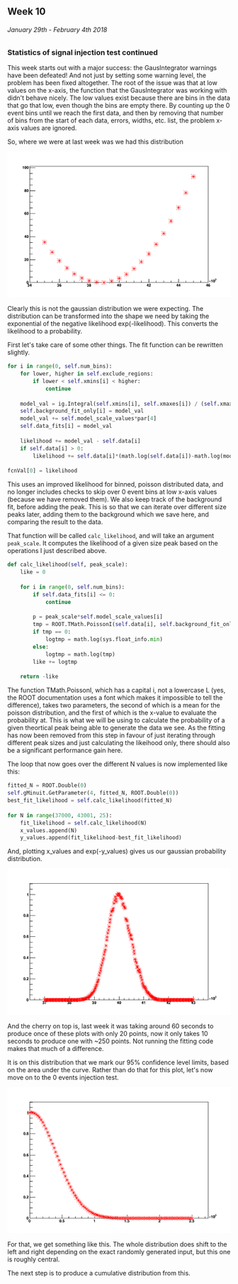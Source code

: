 ## Week 10
###### January 29th - February 4th 2018

### Statistics of signal injection test continued

This week starts out with a major success: the GausIntegrator warnings have been defeated!
And not just by setting some warning level, the problem has been fixed altogether.
The root of the issue was that at low values on the x-axis, the function that the
GausIntegrator was working with didn't behave nicely. The low values exist because there
are bins in the data that go that low, even though the bins are empty there.
By counting up the 0 event bins until we reach the first data, and then by removing that number
of bins from the start of each data, errors, widths, etc. list, the problem x-axis values
are ignored.

So, where we were at last week was we had this distribution

![image](https://github.com/H4rtland/masters/blob/master/week9/imgs/L_ratio_dist.png "")

Clearly this is not the gaussian distribution we were expecting. The distribution can be
transformed into the shape we need by taking the exponential of the negative likelihood
exp(-likelihood). This converts the likelihood to a probability.

First let's take care of some other things. The fit function can be rewritten slightly.

```python
for i in range(0, self.num_bins):
    for lower, higher in self.exclude_regions:
        if lower < self.xmins[i] < higher:
            continue

    model_val = ig.Integral(self.xmins[i], self.xmaxes[i]) / (self.xmaxes[i]-self.xmins[i])
    self.background_fit_only[i] = model_val
    model_val += self.model_scale_values*par[4]
    self.data_fits[i] = model_val
    
    likelihood += model_val - self.data[i]
    if self.data[i] > 0:
        likelihood += self.data[i]*(math.log(self.data[i])-math.log(model_val))

fcnVal[0] = likelihood
```

This uses an improved likelihood for binned, poisson distributed data, and no longer includes
checks to skip over 0 event bins at low x-axis values (because we have removed them).
We also keep track of the background fit, before adding the peak. This is so that we can
iterate over different size peaks later, adding them to the background which we save here,
and comparing the result to the data. 

That function will be called `calc_likelihood`, and will take an argument `peak_scale`.
It computes the likelihood of a given size peak based on the operations I just described above.

```python
def calc_likelihood(self, peak_scale):
    like = 0

    for i in range(0, self.num_bins):
        if self.data_fits[i] <= 0:
            continue

        p = peak_scale*self.model_scale_values[i]
        tmp = ROOT.TMath.PoissonI(self.data[i], self.background_fit_only[i]+p)
        if tmp == 0:
            logtmp = math.log(sys.float_info.min)
        else:
            logtmp = math.log(tmp)
        like += logtmp

    return -like
```

The function TMath.PoissonI, which has a capital i, not a lowercase L (yes, the ROOT
documentation uses a font which makes it impossible to tell the difference), takes two parameters,
the second of which is a mean for the poisson distribution, and the first of which is the x-value
to evaluate the probability at. This is what we will be using to calculate the probability
of a given theortical peak being able to generate the data we see. As the fitting has now
been removed from this step in favour of just iterating through different peak sizes
and just calculating the likeihood only, there should also be a significant performance gain here.

The loop that now goes over the different N values is now implemented like this:

```python
fitted_N = ROOT.Double(0)
self.gMinuit.GetParameter(4, fitted_N, ROOT.Double(0))
best_fit_likelihood = self.calc_likelihood(fitted_N)

for N in range(37000, 43001, 25):
    fit_likelihood = self.calc_likelihood(N)
    x_values.append(N)
    y_values.append(fit_likelihood-best_fit_likelihood)
```

And, plotting x_values and exp(-y_values) gives us our gaussian probability distribution.

![image](https://github.com/H4rtland/masters/blob/master/week10/imgs/prob_dist_40k_1.png "")

And the cherry on top is, last week it was taking around 60 seconds to produce once of these
plots with only 20 points, now it only takes 10 seconds to produce one with ~250 points.
Not running the fitting code makes that much of a difference.

It is on this distribution that we mark our 95% confidence level limits, based on the area
under the curve. Rather than do that for this plot, let's now move on to the 0 events
injection test.

![image](https://github.com/H4rtland/masters/blob/master/week10/imgs/prob_dist_0_1.png "")

For that, we get something like this. The whole distribution does shift to the left and right
depending on the exact randomly generated input, but this one is roughly central.

The next step is to produce a cumulative distribution from this.
